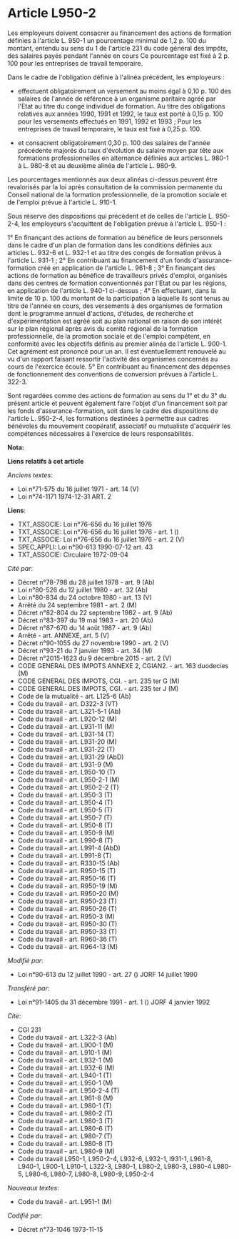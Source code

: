 # Article L950-2

Les employeurs doivent consacrer au financement des actions de formation définies à l'article L. 950-1 un pourcentage minimal
de 1,2 p. 100 du montant, entendu au sens du 1 de l'article 231 du code général des impôts, des salaires payés pendant
l'année en cours Ce pourcentage est fixé à 2 p. 100 pour les entreprises de travail temporaire.

Dans le cadre de l'obligation définie à l'alinéa précédent, les employeurs :

- effectuent obligatoirement un versement au moins égal à 0,10 p. 100 des salaires de l'année de référence à un organisme
paritaire agréé par l'Etat au titre du congé individuel de formation. Au titre des obligations relatives aux années 1990,
1991 et 1992, le taux est porté à 0,15 p. 100 pour les versements effectués en 1991, 1992 et 1993 ; Pour les entreprises de
travail temporaire, le taux est fixé à 0,25 p. 100.

- et consacrent obligatoirement 0,30 p. 100 des salaires de l'année précédente majorés du taux d'évolution du salaire moyen
par tête aux formations professionnelles en alternance définies aux articles L. 980-1 à L. 980-8 et au deuxième alinéa de
l'article L. 980-9.

Les pourcentages mentionnés aux deux alinéas ci-dessus peuvent être revalorisés par la loi après consultation de la
commission permanente du Conseil national de la formation professionnelle, de la promotion sociale et de l'emploi prévue à
l'article L. 910-1.

Sous réserve des dispositions qui précèdent et de celles de l'article L. 950-2-4, les employeurs s'acquittent de l'obligation
prévue à l'article L. 950-1 :

1° En finançant des actions de formation au bénéfice de leurs personnels dans le cadre d'un plan de formation dans les
conditions définies aux articles L. 932-6 et L. 932-1 et au titre des congés de formation prévus à l'article L. 931-1 ; 2° En
contribuant au financement d'un fonds d'assurance-formation créé en application de l'article L. 961-8 ; 3° En finançant des
actions de formation au bénéfice de travailleurs privés d'emploi, organisés dans des centres de formation conventionnés par
l'Etat ou par les régions, en application de l'article L. 940-1 ci-dessus ; 4° En effectuant, dans la limite de 10 p. 100 du
montant de la participation à laquelle ils sont tenus au titre de l'année en cours, des versements à des organismes de
formation dont le programme annuel d'actions, d'études, de recherche et d'expérimentation est agréé soit au plan national en
raison de son intérêt sur le plan régional après avis du comité régional de la formation professionnelle, de la promotion
sociale et de l'emploi compétent, en conformité avec les objectifs définis au premier alinéa de l'article L. 900-1. Cet
agrément est prononcé pour un an. Il est éventuellement renouvelé au vu d'un rapport faisant ressortir l'activité des
organismes concernés au cours de l'exercice écoulé. 5° En contribuant au financement des dépenses de fonctionnement des
conventions de conversion prévues à l'article L. 322-3.

Sont regardées comme des actions de formation au sens du 1° et du 3° du présent article et peuvent également faire l'objet
d'un financement soit par les fonds d'assurance-formation, soit dans le cadre des dispositions de l'article L. 950-2-4, les
formations destinées à permettre aux cadres bénévoles du mouvement coopératif, associatif ou mutualiste d'acquérir les
compétences nécessaires à l'exercice de leurs responsabilités.

**Nota:**



**Liens relatifs à cet article**

_Anciens textes_:

  - Loi n°71-575 du 16 juillet 1971 - art. 14 (V)
  - Loi n°74-1171 1974-12-31 ART. 2

**Liens**:

  - TXT_ASSOCIE: Loi n°76-656 du 16 juillet 1976
  - TXT_ASSOCIE: Loi n°76-656 du 16 juillet 1976 - art. 1 ()
  - TXT_ASSOCIE: Loi n°76-656 du 16 juillet 1976 - art. 2 (V)
  - SPEC_APPLI: Loi n°90-613 1990-07-12 art. 43
  - TXT_ASSOCIE: Circulaire 1972-09-04

_Cité par_:

  - Décret n°78-798 du 28 juillet 1978 - art. 9 (Ab)
  - Loi n°80-526 du 12 juillet 1980 - art. 32 (Ab)
  - Loi n°80-834 du 24 octobre 1980 - art. 13 (V)
  - Arrêté du 24 septembre 1981 - art. 2 (M)
  - Décret n°82-804 du 22 septembre 1982 - art. 9 (Ab)
  - Décret n°83-397 du 19 mai 1983 - art. 20 (Ab)
  - Décret n°87-670 du 14 août 1987 - art. 9 (Ab)
  - Arrêté - art. ANNEXE, art. 5 (V)
  - Décret n°90-1055 du 27 novembre 1990 - art. 2 (V)
  - Décret n°93-21 du 7 janvier 1993 - art. 34 (M)
  - Décret n°2015-1623 du 9 décembre 2015 - art. 2 (V)
  - CODE GENERAL DES IMPOTS ANNEXE 2, CGIAN2. - art. 163 duodecies (M)
  - CODE GENERAL DES IMPOTS, CGI. - art. 235 ter G (M)
  - CODE GENERAL DES IMPOTS, CGI. - art. 235 ter J (M)
  - Code de la mutualité - art. L125-6 (Ab)
  - Code du travail - art. D322-3 (VT)
  - Code du travail - art. L321-5-1 (Ab)
  - Code du travail - art. L920-12 (M)
  - Code du travail - art. L931-11 (M)
  - Code du travail - art. L931-14 (T)
  - Code du travail - art. L931-20 (M)
  - Code du travail - art. L931-22 (T)
  - Code du travail - art. L931-29 (AbD)
  - Code du travail - art. L931-9 (M)
  - Code du travail - art. L950-10 (T)
  - Code du travail - art. L950-2-1 (M)
  - Code du travail - art. L950-2-2 (T)
  - Code du travail - art. L950-3 (T)
  - Code du travail - art. L950-4 (T)
  - Code du travail - art. L950-5 (T)
  - Code du travail - art. L950-7 (T)
  - Code du travail - art. L950-8 (T)
  - Code du travail - art. L950-9 (M)
  - Code du travail - art. L990-8 (T)
  - Code du travail - art. L991-4 (AbD)
  - Code du travail - art. L991-8 (T)
  - Code du travail - art. R330-15 (Ab)
  - Code du travail - art. R950-15 (T)
  - Code du travail - art. R950-16 (T)
  - Code du travail - art. R950-19 (M)
  - Code du travail - art. R950-20 (M)
  - Code du travail - art. R950-23 (T)
  - Code du travail - art. R950-26 (T)
  - Code du travail - art. R950-3 (M)
  - Code du travail - art. R950-30 (T)
  - Code du travail - art. R950-33 (T)
  - Code du travail - art. R960-36 (T)
  - Code du travail - art. R964-13 (M)

_Modifié par_:

  - Loi n°90-613 du 12 juillet 1990 - art. 27 () JORF 14 juillet 1990

_Transféré par_:

  - Loi n°91-1405 du 31 décembre 1991 - art. 1 () JORF 4 janvier 1992

_Cite_:

  - CGI 231
  - Code du travail - art. L322-3 (Ab)
  - Code du travail - art. L900-1 (M)
  - Code du travail - art. L910-1 (M)
  - Code du travail - art. L932-1 (M)
  - Code du travail - art. L932-6 (M)
  - Code du travail - art. L940-1 (T)
  - Code du travail - art. L950-1 (M)
  - Code du travail - art. L950-2-4 (T)
  - Code du travail - art. L961-8 (M)
  - Code du travail - art. L980-1 (T)
  - Code du travail - art. L980-2 (T)
  - Code du travail - art. L980-3 (T)
  - Code du travail - art. L980-6 (T)
  - Code du travail - art. L980-7 (T)
  - Code du travail - art. L980-8 (T)
  - Code du travail - art. L980-9 (M)
  - Code du travail L950-1, L950-2-4, L932-6, L932-1, l931-1, L961-8, L940-1, L900-1, L910-1, L322-3, L980-1, L980-2, L980-3, L980-4 L980-5, L980-6, L980-7, L980-8, L980-9, L950-2-4

_Nouveaux textes_:

  - Code du travail - art. L951-1 (M)

_Codifié par_:

  - Décret n°73-1046 1973-11-15
